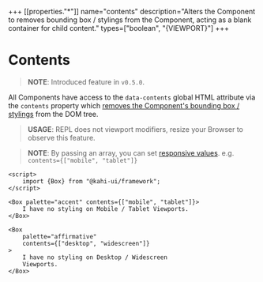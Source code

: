 +++
[[properties."*"]]
name="contents"
description="Alters the Component to removes bounding box / stylings from the Component, acting as a blank container for child content."
types=["boolean", "{VIEWPORT}"]
+++

# Contents

> **NOTE**: Introduced feature in `v0.5.0`.

All Components have access to the `data-contents` global HTML attribute via the `contents` property which [removes the Component's bounding box / stylings](https://developer.mozilla.org/en-US/docs/Web/CSS/display#box) from the DOM tree.

> **USAGE**: REPL does not viewport modifiers, resize your Browser to observe this feature.

> **NOTE**: By passing an array, you can set [responsive values](../framework/responsitivity.md). e.g. `contents={["mobile", "tablet"]}`

```svelte {title="Contents Preview" mode="repl"}
<script>
    import {Box} from "@kahi-ui/framework";
</script>

<Box palette="accent" contents={["mobile", "tablet"]}>
    I have no styling on Mobile / Tablet Viewports.
</Box>

<Box
    palette="affirmative"
    contents={["desktop", "widescreen"]}
>
    I have no styling on Desktop / Widescreen
    Viewports.
</Box>
```
